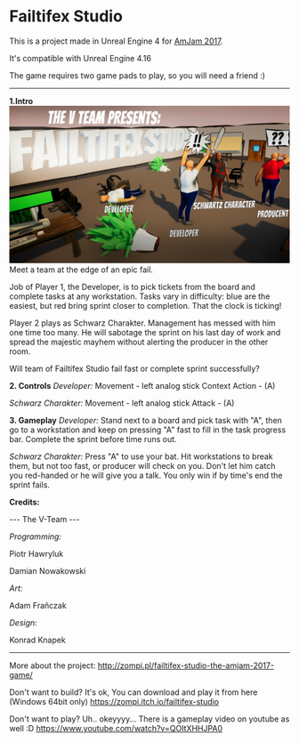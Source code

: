 # Failtifex Studio

This is a project made in Unreal Engine 4 for [AmJam 2017](https://amjam.artifexmundi.com/poprzednie/amjam-2017/).

It's compatible with Unreal Engine 4.16

The game requires two game pads to play, so you will need a friend :)

----

**1.Intro**
![](screen.jpg)
Meet a team at the edge of an epic fail.

Job of Player 1, the Developer, is to pick tickets from the board and complete tasks at any workstation. Tasks vary in difficulty: blue are the easiest, but red bring sprint closer to completion. That the clock is ticking!

Player 2 plays as Schwarz Charakter. Management has messed with him one time too many. He will sabotage the sprint on his last day of work and spread the majestic mayhem without alerting the producer in the other room.

Will team of Failtifex Studio fail fast or complete sprint successfully?

**2. Controls**
*Developer:*
Movement - left analog stick
Context Action - (A)

*Schwarz Charakter:*
Movement 			- left analog stick
Attack				- (A)

**3. Gameplay**
*Developer:* 
Stand next to a board and pick task with "A", then go to a workstation and keep on pressing "A" fast to fill in the task progress bar. Complete the sprint before time runs out.
	
*Schwarz Charakter:*
Press "A" to use your bat. Hit workstations to break them, but not too fast, or producer will check on you. Don't let him catch you red-handed or he will give you a talk. You only win if by time's end the sprint fails.

**Credits:**

--- The V-Team ---

*Programming:*

Piotr Hawryluk

Damian Nowakowski

*Art:*

Adam Frañczak

*Design:*

Konrad Knapek


----

More about the project: http://zompi.pl/failtifex-studio-the-amjam-2017-game/

Don't want to build? It's ok, You can download and play it from here (Windows 64bit only) https://zompi.itch.io/failtifex-studio

Don't want to play? Uh.. okeyyyy... There is a gameplay video on youtube as well :D https://www.youtube.com/watch?v=QOItXHHJPA0
